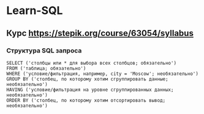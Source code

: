 # Learn-SQL 
## Курс https://stepik.org/course/63054/syllabus 
### Структура SQL запроса
	SELECT ('столбцы или * для выбора всех столбцов; обязательно')
	FROM ('таблица; обязательно')
	WHERE ('условие/фильтрация, например, city = 'Moscow'; необязательно')
	GROUP BY ('столбец, по которому хотим сгруппировать данные; необязательно')
	HAVING ('условие/фильтрация на уровне сгруппированных данных; необязательно')
	ORDER BY ('столбец, по которому хотим отсортировать вывод; необязательно')

